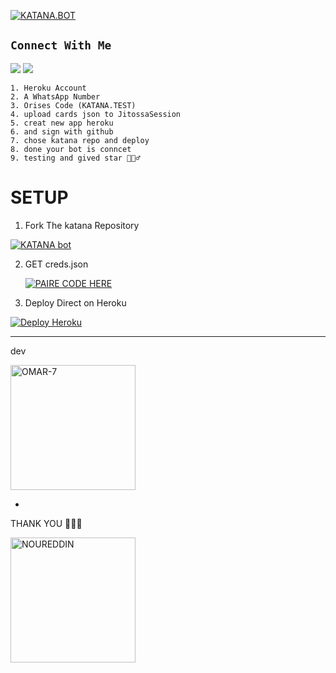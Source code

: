 <p align="center">

 <a href="#"><img title="KATANA.BOT" src="https://img.shields.io/badge/Whatshapp BOT-green?colorA=%23ff0000&colorB=%23017e40&style=for-the-badge"></a>

</p>

<p align="center">




## ```Connect With Me```

<a href="https://api.whatsapp.com/send?phone=212768752924&text=hello+katana"><img src="https://img.shields.io/badge/Connect on WhatsApp-25D366?style=for-the-badge&logo=whatsapp&logoColor=white"></a>
<a href="https://instagram.com/katana.bot"><img src="https://img.shields.io/badge/Connect on instagram-E4405F?style=for-the-badge&logo=instagram&logoColor=white"></a>






``` 
1. Heroku Account
2. A WhatsApp Number
3. Orises Code (KATANA.TEST)
4. upload cards json to JitossaSession
5. creat new app heroku
6. and sign with github
7. chose katana repo and deploy
8. done your bot is conncet
9. testing and gived star 🙋🏻‍♂️
```

# SETUP 

1. Fork The katana Repository 
<a href="https://github.com/Omarcharaf1/KATANA.BOT/fork">
<img title="KATANA bot"  src="https://img.shields.io/badge/FORK KATANA?color=orange&style=for-the-badge&logo=stackshare"></a>

2. GET creds.json

   <a href='https://replit.com/@aomarcharaf20/JITOSSA-CODE' target="_blank"><img alt='PAIRE CODE HERE' src='https://img.shields.io/badge/Session_id-100000?style=for-the-badge&logo=scan&logoColor=white&labelColor=black&color=black'/></a>

 

3. Deploy Direct on Heroku

 <a href='https://dashboard.heroku.com/new-app' target="_blank">
<img alt='Deploy Heroku' src='https://img.shields.io/badge/deploy heroku-000?style=for-the-badge&logo=heroku&logoColor=white'/></a>


-----------
dev 

<a href="https://github.com/Omarcharaf"><img src="https://github.com/Omarcharaf1.png" width="200" height="200" alt="OMAR-7"/></a>

-
THANK YOU 🧚🏼‍♀️


<a href="https://github.com/noureddineouafy"><img src="https://github.com/noureddineouafy.png" width="200" height="200" alt="NOUREDDIN"/></a>
